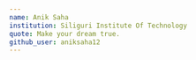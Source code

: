 ```yaml
---
name: Anik Saha
institution: Siliguri Institute Of Technology
quote: Make your dream true.
github_user: aniksaha12
---
```

